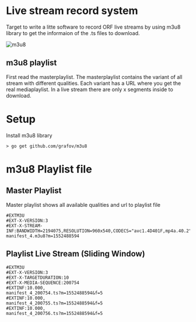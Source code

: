 # Live stream record system

Target to write a litte software to record
ORF live streams by using m3u8 library to
get the informaion of the .ts files to
download.

![m3u8](https://cdn-icons-png.flaticon.com/128/9850/9850600.png)


## m3u8 playlist

First read the masterplaylist. The masterplaylist contains
the variant of all stream with different qualities.
Each variant has a URL where you get the real mediaplaylist.
In a live stream there are only x segments inside to download.


# Setup

Install m3u8 library

`> go get github.com/grafov/m3u8`

# m3u8 Playlist file

## Master Playlist

Master playlist shows all available qualities and url to playlist file

    #EXTM3U
    #EXT-X-VERSION:3
    #EXT-X-STREAM-INF:BANDWIDTH=2194075,RESOLUTION=960x540,CODECS="avc1.4D401F,mp4a.40.2"
    manifest_4.m3u8?m=1552488594


## Playlist Live Stream (Sliding Window)

    #EXTM3U
    #EXT-X-VERSION:3
    #EXT-X-TARGETDURATION:10
    #EXT-X-MEDIA-SEQUENCE:200754
    #EXTINF:10.000,
    manifest_4_200754.ts?m=1552488594&f=5
    #EXTINF:10.000,
    manifest_4_200755.ts?m=1552488594&f=5
    #EXTINF:10.000,
    manifest_4_200756.ts?m=1552488594&f=5



